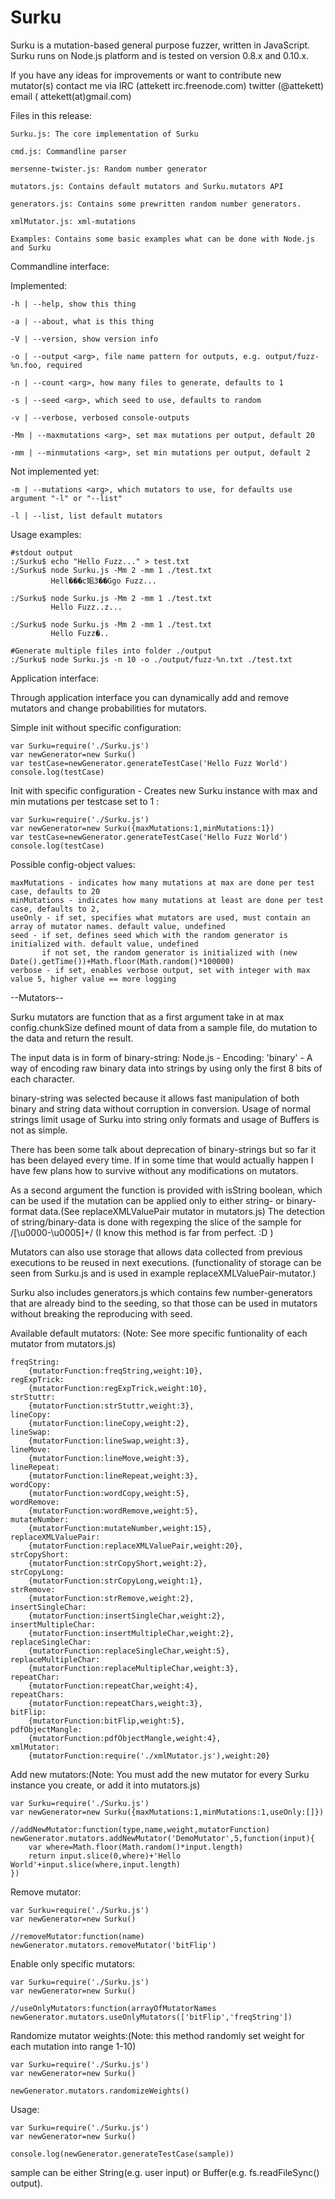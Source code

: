 Surku
=====

Surku is a mutation-based general purpose fuzzer, written in JavaScript. Surku runs on
Node.js platform and is tested on version 0.8.x and 0.10.x.

If you have any ideas for improvements or want to contribute new mutator(s) contact me via 
IRC (attekett  irc.freenode.com)
twitter (@attekett)
email ( attekett(at)gmail.com) 

Files in this release:

	Surku.js: The core implementation of Surku

	cmd.js: Commandline parser

	mersenne-twister.js: Random number generator

	mutators.js: Contains default mutators and Surku.mutators API

	generators.js: Contains some prewritten random number generators.

	xmlMutator.js: xml-mutations

	Examples: Contains some basic examples what can be done with Node.js and Surku


Commandline interface:

Implemented:

	-h | --help, show this thing

	-a | --about, what is this thing
	
	-V | --version, show version info
	
	-o | --output <arg>, file name pattern for outputs, e.g. output/fuzz-%n.foo, required
	
	-n | --count <arg>, how many files to generate, defaults to 1
	
	-s | --seed <arg>, which seed to use, defaults to random
	
	-v | --verbose, verbosed console-outputs
	
	-Mm | --maxmutations <arg>, set max mutations per output, default 20
	
	-mm | --minmutations <arg>, set min mutations per output, default 2


Not implemented yet:

	-m | --mutations <arg>, which mutators to use, for defaults use argument "-l" or "--list"

	-l | --list, list default mutators


Usage examples:
	
	#stdout output
	:/Surku$ echo "Hello Fuzz..." > test.txt
	:/Surku$ node Surku.js -Mm 2 -mm 1 ./test.txt
			 Hell���c㚶3��Ggo Fuzz...

	:/Surku$ node Surku.js -Mm 2 -mm 1 ./test.txt
			 Hello Fuzz..z...

	:/Surku$ node Surku.js -Mm 2 -mm 1 ./test.txt
			 Hello Fuzz�..

	#Generate multiple files into folder ./output		 
	:/Surku$ node Surku.js -n 10 -o ./output/fuzz-%n.txt ./test.txt

Application interface:

Through application interface you can dynamically add and remove mutators and change probabilities for mutators.

Simple init without specific configuration:

	var Surku=require('./Surku.js')
	var newGenerator=new Surku()
	var testCase=newGenerator.generateTestCase('Hello Fuzz World')
	console.log(testCase)


Init with specific configuration - Creates new Surku instance with max and min mutations per testcase set to 1 :

	var Surku=require('./Surku.js')
	var newGenerator=new Surku({maxMutations:1,minMutations:1})
	var testCase=newGenerator.generateTestCase('Hello Fuzz World')
	console.log(testCase)

Possible config-object values:
	
	maxMutations - indicates how many mutations at max are done per test case, defaults to 20
	minMutations - indicates how many mutations at least are done per test case, defaults to 2,
	useOnly - if set, specifies what mutators are used, must contain an array of mutator names. default value, undefined
	seed - if set, defines seed which with the random generator is initialized with. default value, undefined
		   if not set, the random generator is initialized with (new Date().getTime())+Math.floor(Math.random()*100000)
	verbose - if set, enables verbose output, set with integer with max value 5, higher value == more logging

--Mutators--

Surku mutators are function that as a first argument take in at max config.chunkSize defined mount of data from a sample file, do mutation to the data and return the result. 

The input data is in form of binary-string:
Node.js - Encoding: 'binary' - A way of encoding raw binary data into strings by using only the first 8 bits of each character.

binary-string was selected because it allows fast manipulation of both binary and string data without corruption in
conversion. Usage of normal strings limit usage of Surku into string only formats and usage of Buffers is not as simple.

There has been some talk about deprecation of binary-strings but so far it has been delayed every time.
If in some time that would actually happen I have few plans how to survive without any modifications on
mutators.

As a second argument the function is provided with isString boolean, which can be used if the mutation 
can be applied only to either string- or binary-format data.(See replaceXMLValuePair mutator in mutators.js) 
The detection of string/binary-data is done with regexping the slice of the sample for /[\u0000-\u0005]+/ 
(I know this method is far from perfect. :D ) 

Mutators can also use storage that allows data collected from previous executions to be reused in next executions.
(functionality of storage can be seen from Surku.js and is used in example replaceXMLValuePair-mutator.)

Surku also includes generators.js which contains few number-generators that are already bind to the seeding, so
that those can be used in mutators without breaking the reproducing with seed.


Available default mutators: (Note: See more specific funtionality of each mutator from mutators.js)

	freqString:
		{mutatorFunction:freqString,weight:10},
	regExpTrick:
		{mutatorFunction:regExpTrick,weight:10},
	strStuttr:
		{mutatorFunction:strStuttr,weight:3},
	lineCopy:
		{mutatorFunction:lineCopy,weight:2},
	lineSwap:
		{mutatorFunction:lineSwap,weight:3},
	lineMove:
		{mutatorFunction:lineMove,weight:3},
	lineRepeat:
		{mutatorFunction:lineRepeat,weight:3},
	wordCopy:
		{mutatorFunction:wordCopy,weight:5},
	wordRemove:
		{mutatorFunction:wordRemove,weight:5}, 
	mutateNumber:
		{mutatorFunction:mutateNumber,weight:15},
	replaceXMLValuePair:
		{mutatorFunction:replaceXMLValuePair,weight:20},	
	strCopyShort:
		{mutatorFunction:strCopyShort,weight:2},
	strCopyLong:
		{mutatorFunction:strCopyLong,weight:1},	
	strRemove:
		{mutatorFunction:strRemove,weight:2},
	insertSingleChar:
		{mutatorFunction:insertSingleChar,weight:2},	
	insertMultipleChar:
		{mutatorFunction:insertMultipleChar,weight:2},
	replaceSingleChar:
		{mutatorFunction:replaceSingleChar,weight:5},	
	replaceMultipleChar:
		{mutatorFunction:replaceMultipleChar,weight:3},
	repeatChar:
		{mutatorFunction:repeatChar,weight:4},
	repeatChars:
		{mutatorFunction:repeatChars,weight:3},
	bitFlip:
		{mutatorFunction:bitFlip,weight:5},
	pdfObjectMangle:
		{mutatorFunction:pdfObjectMangle,weight:4},
	xmlMutator:
		{mutatorFunction:require('./xmlMutator.js'),weight:20}


Add new mutators:(Note:  You must add the new mutator for every Surku instance you create, 
							or add it into mutators.js)

	var Surku=require('./Surku.js')
	var newGenerator=new Surku({maxMutations:1,minMutations:1,useOnly:[]})

	//addNewMutator:function(type,name,weight,mutatorFunction)
	newGenerator.mutators.addNewMutator('DemoMutator',5,function(input){
		var where=Math.floor(Math.random()*input.length)
		return input.slice(0,where)+'Hello World'+input.slice(where,input.length)
	})

Remove mutator: 

	var Surku=require('./Surku.js')
	var newGenerator=new Surku()

	//removeMutator:function(name)
	newGenerator.mutators.removeMutator('bitFlip')


Enable only specific mutators:

	var Surku=require('./Surku.js')
	var newGenerator=new Surku()

	//useOnlyMutators:function(arrayOfMutatorNames
	newGenerator.mutators.useOnlyMutators(['bitFlip','freqString'])

Randomize mutator weights:(Note: this method randomly set weight for each mutation into range 1-10)

	var Surku=require('./Surku.js')
	var newGenerator=new Surku()

	newGenerator.mutators.randomizeWeights()

Usage:

	var Surku=require('./Surku.js')
	var newGenerator=new Surku()

	console.log(newGenerator.generateTestCase(sample))

sample can be either String(e.g. user input) or Buffer(e.g. fs.readFileSync() output). 
